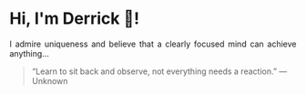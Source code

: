 # Hi, I'm Derrick 👋!
<p align="justify">I admire uniqueness and believe that a clearly focused mind can achieve anything...</p> 
<!-- #quote-start -->
<blockquote>&ldquo;Learn to sit back and observe, not everything needs a reaction.&rdquo; &mdash; <footer>Unknown</footer></blockquote>
<!-- #quote-end -->
